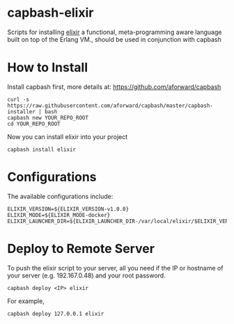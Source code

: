 capbash-elixir
==============

Scripts for installing [elixir](http://elixir-lang.org/) a functional, meta-programming aware language built on top of the Erlang VM., should be used in conjunction with capbash

# How to Install #

Install capbash first, more details at:
https://github.com/aforward/capbash

```
curl -s https://raw.githubusercontent.com/aforward/capbash/master/capbash-installer | bash
capbash new YOUR_REPO_ROOT
cd YOUR_REPO_ROOT
```

Now you can install elixir into your project

```
capbash install elixir
```

# Configurations #

The available configurations include:

```
ELIXIR_VERSION=${ELIXIR_VERSION-v1.0.0}
ELIXIR_MODE=${ELIXIR_MODE-docker}
ELIXIR_LAUNCHER_DIR=${ELIXIR_LAUNCHER_DIR-/var/local/elixir/$ELIXIR_VERSION}
```

# Deploy to Remote Server #

To push the elixir script to your server, all you need if the IP or hostname of your server (e.g. 192.167.0.48) and your root password.

```
capbash deploy <IP> elixir
```

For example,

```
capbash deploy 127.0.0.1 elixir
```
